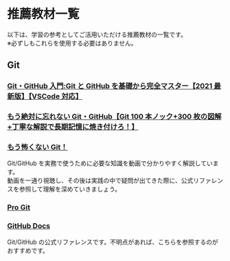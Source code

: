 # 推薦教材一覧

以下は、学習の参考としてご活用いただける推薦教材の一覧です。\
※必ずしもこれらを使用する必要はありません。

## Git

### [Git・GitHub 入門:Git と GitHub を基礎から完全マスター【2021 最新版】【VSCode 対応】](https://www.udemy.com/course/2021gitgithubvscode)

### [もう絶対に忘れない Git・GitHub【Git 100 本ノック+300 枚の図解+丁寧な解説で長期記憶に焼き付けろ！】](https://www.udemy.com/course/git100test)

### [もう怖くない Git！](https://www.udemy.com/course/unscared_git)

Git/GitHub を実務で使うために必要な知識を動画で分かりやすく解説しています。\
動画を一通り視聴し、その後は実践の中で疑問が出てきた際に、公式リファレンスを参照して理解を深めていきましょう。

### [Pro Git](https://git-scm.com/book/ja/v2)

### [GitHub Docs](https://docs.github.com/ja/get-started/quickstart)

Git/GitHub の公式リファレンスです。不明点があれば、こちらを参照するのがおすすめです。
